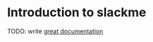 # Introduction to slackme

TODO: write [great documentation](http://jacobian.org/writing/what-to-write/)
